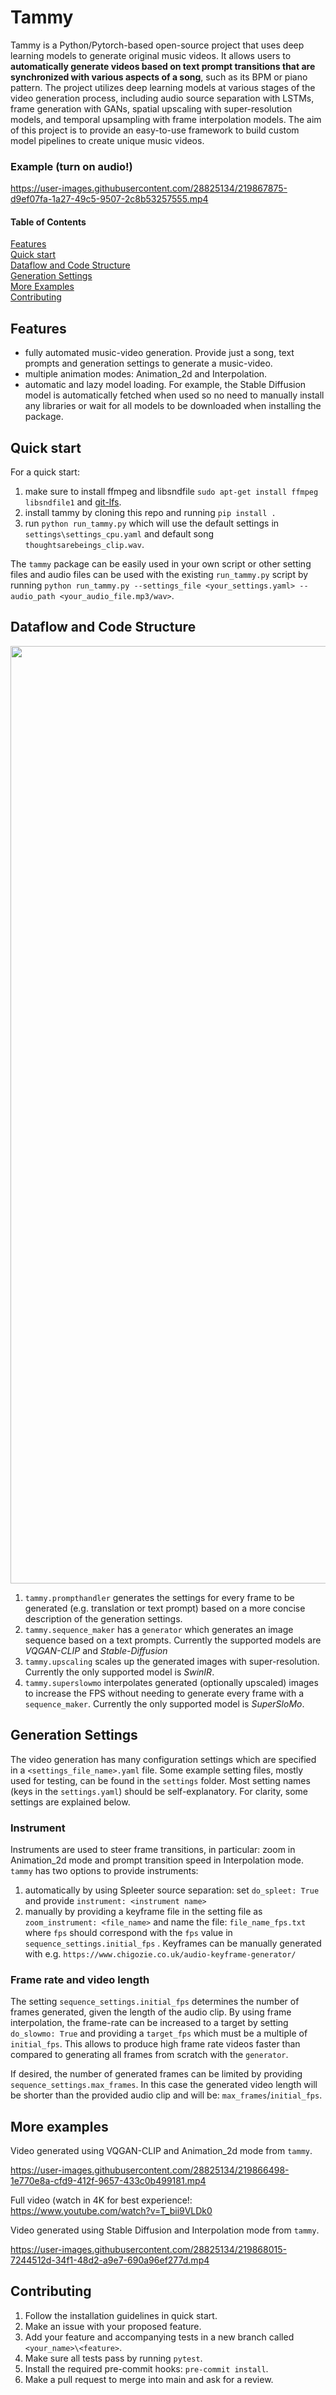 # Tammy
Tammy is a Python/Pytorch-based open-source project that uses deep learning models to generate original music videos. It allows users to **automatically generate videos based on text prompt transitions that are synchronized with various aspects of a song**, such as its BPM or piano pattern. The project utilizes deep learning models at various stages of the video generation process, including audio source separation with LSTMs, frame generation with GANs, spatial upscaling with super-resolution models, and temporal upsampling with frame interpolation models. The aim of this project is to provide an easy-to-use framework to build custom model pipelines to create unique music videos.

### Example (turn on audio!) 

https://user-images.githubusercontent.com/28825134/219867875-d9ef07fa-1a27-49c5-9507-2c8b53257555.mp4


#### Table of Contents   
[Features](#features)   
[Quick start](#quick-start)   
[Dataflow and Code Structure](#dataflow-and-code-structure)   
[Generation Settings](#generation-settings)   
[More Examples](#more-examples)    
[Contributing](#contributing)    


## Features
- fully automated music-video generation. Provide just a song, text prompts and generation settings to generate a music-video.
- multiple animation modes: Animation_2d and Interpolation.
- automatic and lazy model loading. For example, the Stable Diffusion model is automatically fetched when used so no need to manually install any libraries or wait for all models to be downloaded when installing the package.


## Quick start  
For a quick start:
1. make sure to install ffmpeg and libsndfile `sudo apt-get install ffmpeg libsndfile1` and [git-lfs](https://docs.github.com/en/repositories/working-with-files/managing-large-files/installing-git-large-file-storage).
2. install tammy by cloning this repo and running `pip install .`
3. run `python run_tammy.py` which will use the default settings in `settings\settings_cpu.yaml` and default song `thoughtsarebeings_clip.wav`.

The `tammy` package can be easily used in your own script or other setting files and audio files can be used with the existing `run_tammy.py` script by running `python run_tammy.py --settings_file <your_settings.yaml> --audio_path <your_audio_file.mp3/wav>`.

## Dataflow and Code Structure
<img src="https://user-images.githubusercontent.com/28825134/219864907-f8e5608f-e50d-4fe8-ab4a-53babec48e72.svg" width="1500">  

1. `tammy.prompthandler` generates the settings for every frame to be generated (e.g. translation or text prompt) based on a more concise description of the generation settings.
2. `tammy.sequence_maker` has a `generator` which generates an image sequence based on a text prompts. Currently the supported models are _VQGAN-CLIP_ and _Stable-Diffusion_
3. `tammy.upscaling` scales up the generated images with super-resolution. Currently the only supported model is _SwinIR_.
4. `tammy.superslowmo` interpolates generated (optionally upscaled) images to increase the FPS without needing to generate every frame with a `sequence_maker`. Currently the only supported model is _SuperSloMo_.

## Generation Settings
The video generation has many configuration settings which are specified in a `<settings_file_name>.yaml` file. Some example setting files, mostly used for testing, can be found in the `settings` folder. Most setting names (keys in the `settings.yaml`) should be self-explanatory. For clarity, some settings are explained below.

### Instrument
Instruments are used to steer frame transitions, in particular: zoom in Animation_2d mode and prompt transition speed in Interpolation mode. `tammy` has two options to provide instruments: 
1. automatically by using Spleeter source separation: set `do_spleet: True` and provide `instrument: <instrument name>`
2. manually by providing a keyframe file in the setting file as `zoom_instrument: <file_name>` and name the file: `file_name_fps.txt` where `fps` should correspond with the `fps` value in `sequence_settings.initial_fps` . Keyframes can be manually generated with e.g. `https://www.chigozie.co.uk/audio-keyframe-generator/`

### Frame rate and video length
The setting `sequence_settings.initial_fps` determines the number of frames generated, given the length of the audio clip. By using frame interpolation, the frame-rate can be increased to a target by setting `do_slowmo: True` and providing a `target_fps` which must be a multiple of `initial_fps`. This allows to produce high frame rate videos faster than compared to generating all frames from scratch with the `generator`.

If desired, the number of generated frames can be limited by providing `sequence_settings.max_frames`. In this case the generated video length will be shorter than the provided audio clip and will be: `max_frames`/`initial_fps`. 

## More examples  
Video generated using VQGAN-CLIP and Animation_2d mode from `tammy`.

https://user-images.githubusercontent.com/28825134/219866498-1e770e8a-cfd9-412f-9657-433c0b499181.mp4

Full video (watch in 4K for best experience!: https://www.youtube.com/watch?v=T_bii9VLDk0  

Video generated using Stable Diffusion and Interpolation mode from `tammy`.


https://user-images.githubusercontent.com/28825134/219868015-7244512d-34f1-48d2-a9e7-690a96ef277d.mp4


## Contributing
1. Follow the installation guidelines in quick start.
2. Make an issue with your proposed feature.
3. Add your feature and accompanying tests in a new branch called `<your_name>\<feature>`.
4. Make sure all tests pass by running `pytest`.
5. Install the required pre-commit hooks: `pre-commit install`.
6. Make a pull request to merge into main and ask for a review.
